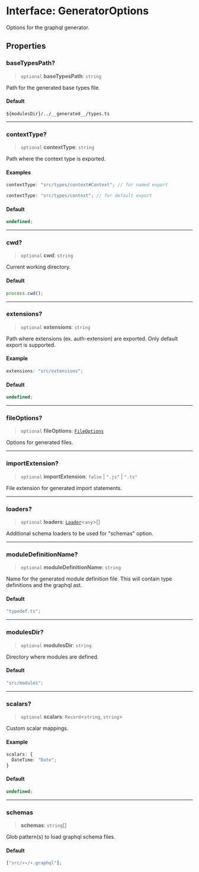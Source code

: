 # Interface: GeneratorOptions

Options for the graphql generator.

## Properties

### baseTypesPath?

> `optional` **baseTypesPath**: `string`

Path for the generated base types file.

#### Default

`${modulesDir}/../__generated__/types.ts`

---

### contextType?

> `optional` **contextType**: `string`

Path where the context type is exported.

#### Examples

```ts
contextType: "src/types/context#Context"; // for named export
```

```ts
contextType: "src/types/context"; // for default export
```

#### Default

```ts
undefined;
```

---

### cwd?

> `optional` **cwd**: `string`

Current working directory.

#### Default

```ts
process.cwd();
```

---

### extensions?

> `optional` **extensions**: `string`

Path where extensions (ex. auth-extension) are exported. Only default export is supported.

#### Example

```ts
extensions: "src/extensions";
```

#### Default

```ts
undefined;
```

---

### fileOptions?

> `optional` **fileOptions**: [`FileOptions`](FileOptions.md)

Options for generated files.

---

### importExtension?

> `optional` **importExtension**: `false` \| `".js"` \| `".ts"`

File extension for generated import statements.

---

### loaders?

> `optional` **loaders**: [`Loader`](Loader.md)\<`any`\>[]

Additional schema loaders to be used for "schemas" option.

---

### moduleDefinitionName?

> `optional` **moduleDefinitionName**: `string`

Name for the generated module definition file. This will contain type definitions and the graphql ast.

#### Default

```ts
"typedef.ts";
```

---

### modulesDir?

> `optional` **modulesDir**: `string`

Directory where modules are defined.

#### Default

```ts
"src/modules";
```

---

### scalars?

> `optional` **scalars**: `Record`\<`string`, `string`\>

Custom scalar mappings.

#### Example

```ts
scalars: {
  DateTime: "Date";
}
```

#### Default

```ts
undefined;
```

---

### schemas

> **schemas**: `string`[]

Glob pattern(s) to load graphql schema files.

#### Default

```ts
["src/∗∗/∗.graphql"];
```

